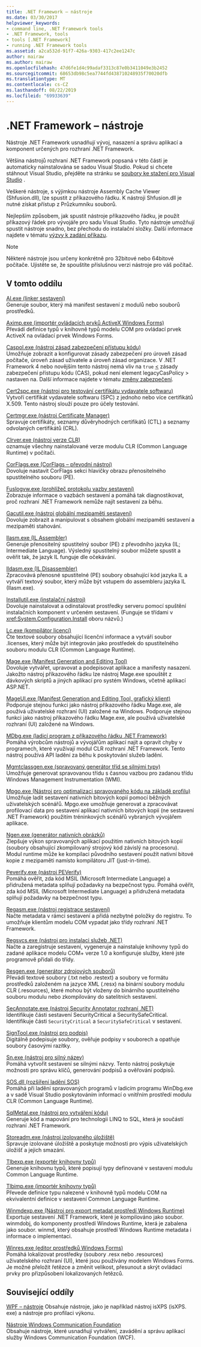 ```yaml
---
title: .NET Framework – nástroje
ms.date: 03/30/2017
helpviewer_keywords:
- command line, .NET Framework tools
- .NET Framework, tools
- tools [.NET Framework]
- running .NET Framework tools
ms.assetid: a2ca532d-91f7-426a-9303-417c2ee1247c
author: mairaw
ms.author: mairaw
ms.openlocfilehash: 47d6fe1d4c99adaf3313c87e0b3411049e3b2452
ms.sourcegitcommit: 68653db98c5ea7744fd438710248935f70020dfb
ms.translationtype: MT
ms.contentlocale: cs-CZ
ms.lasthandoff: 08/22/2019
ms.locfileid: "69933639"
---
```

# <a name="net-framework-tools"></a>.NET Framework – nástroje
Nástroje .NET Framework usnadňují vývoj, nasazení a správu aplikací a komponent určených pro rozhraní .NET Framework.  
  
Většina nástrojů rozhraní .NET Framework popsaná v této části je automaticky nainstalována se sadou Visual Studio. Pokud si chcete stáhnout Visual Studio, přejděte na stránku se [soubory ke stažení pro Visual Studio](https://visualstudio.microsoft.com/downloads/?utm_medium=microsoft&utm_source=docs.microsoft.com&utm_campaign=inline+link&utm_content=download+vs2019) .
  
 Veškeré nástroje, s výjimkou nástroje Assembly Cache Viewer (Shfusion.dll), lze spustit z příkazového řádku. K nástroji Shfusion.dll je nutné získat přístup z Průzkumníku souborů.  
  
 Nejlepším způsobem, jak spustit nástroje příkazového řádku, je použít příkazový řádek pro vývojáře pro sadu Visual Studio. Tyto nástroje umožňují spustit nástroje snadno, bez přechodu do instalační složky. Další informace najdete v tématu [výzvy k zadání příkazu](../../../docs/framework/tools/developer-command-prompt-for-vs.md).  
  
> [!NOTE]
> Některé nástroje jsou určeny konkrétně pro 32bitové nebo 64bitové počítače. Ujistěte se, že spouštíte příslušnou verzi nástroje pro váš počítač.  
  
## <a name="in-this-section"></a>V tomto oddílu  
 [Al.exe (linker sestavení)](../../../docs/framework/tools/al-exe-assembly-linker.md)  
 Generuje soubor, který má manifest sestavení z modulů nebo souborů prostředků.  
  
 [Aximp.exe (importér ovládacích prvků ActiveX Windows Forms)](../../../docs/framework/tools/aximp-exe-windows-forms-activex-control-importer.md)  
 Převádí definice typů v knihovně typů modelu COM pro ovládací prvek ActiveX na ovládací prvek Windows Forms.  
  
 [Caspol.exe (nástroj zásad zabezpečení přístupu kódu)](../../../docs/framework/tools/caspol-exe-code-access-security-policy-tool.md)  
 Umožňuje zobrazit a konfigurovat zásady zabezpečení pro úroveň zásad počítače, úroveň zásad uživatele a úroveň zásad organizace. V .NET Framework 4 nebo novějším tento nástroj nemá vliv na `true` [ \<](../../../docs/framework/configure-apps/file-schema/runtime/netfx40-legacysecuritypolicy-element.md) zásady zabezpečení přístupu kódu (CAS), pokud není element legacyCasPolicy > nastaven na. Další informace najdete v tématu [změny zabezpečení](../../../docs/framework/security/security-changes.md).  
  
 [Cert2spc.exe (nástroj pro testování certifikátu vydavatele softwaru)](../../../docs/framework/tools/cert2spc-exe-software-publisher-certificate-test-tool.md)  
 Vytvoří certifikát vydavatele softwaru (SPC) z jednoho nebo více certifikátů X.509. Tento nástroj slouží pouze pro účely testování.  
  
 [Certmgr.exe (nástroj Certificate Manager)](../../../docs/framework/tools/certmgr-exe-certificate-manager-tool.md)  
 Spravuje certifikáty, seznamy důvěryhodných certifikátů (CTL) a seznamy odvolaných certifikátů (CRL).  
  
 [Clrver.exe (nástroj verze CLR)](../../../docs/framework/tools/clrver-exe-clr-version-tool.md)  
 oznamuje všechny nainstalované verze modulu CLR (Common Language Runtime) v počítači.  
  
 [CorFlags.exe (CorFlags – převodní nástroj)](../../../docs/framework/tools/corflags-exe-corflags-conversion-tool.md)  
 Dovoluje nastavit CorFlags sekci hlavičky obrazu přenositelného spustitelného souboru (PE).  
  
 [Fuslogvw.exe (prohlížeč protokolu vazby sestavení)](../../../docs/framework/tools/fuslogvw-exe-assembly-binding-log-viewer.md)  
 Zobrazuje informace o vazbách sestavení a pomáhá tak diagnostikovat, proč rozhraní .NET Framework nemůže najít sestavení za běhu.  
  
 [Gacutil.exe (nástroj globální mezipaměti sestavení)](../../../docs/framework/tools/gacutil-exe-gac-tool.md)  
 Dovoluje zobrazit a manipulovat s obsahem globální mezipaměti sestavení a mezipaměti stahování.  
  
 [Ilasm.exe (IL Assembler)](../../../docs/framework/tools/ilasm-exe-il-assembler.md)  
 Generuje přenositelný spustitelný soubor (PE) z převodního jazyka (IL; Intermediate Language). Výsledný spustitelný soubor můžete spustit a ověřit tak, že jazyk IL funguje dle očekávání.  
  
 [Ildasm.exe (IL Disassembler)](../../../docs/framework/tools/ildasm-exe-il-disassembler.md)  
 Zpracovává přenosné spustitelné (PE) soubory obsahující kód jazyka IL a vytváří textový soubor, který může být vstupem do assembleru jazyka IL (Ilasm.exe).  
  
 [Installutil.exe (instalační nástroj)](../../../docs/framework/tools/installutil-exe-installer-tool.md)  
 Dovoluje nainstalovat a odinstalovat prostředky serveru pomocí spuštění instalačních komponent v určeném sestavení. (Funguje se třídami v <xref:System.Configuration.Install> oboru názvů.) 
  
 [Lc.exe (kompilátor licencí)](../../../docs/framework/tools/lc-exe-license-compiler.md)  
 Čte textové soubory obsahující licenční informace a vytváří soubor .licenses, který může být integrován jako prostředek do spustitelného souboru modulu CLR (Common Language Runtime). 
  
 [Mage.exe (Manifest Generation and Editing Tool)](../../../docs/framework/tools/mage-exe-manifest-generation-and-editing-tool.md)  
 Dovoluje vytvářet, upravovat a podepisovat aplikace a manifesty nasazení. Jakožto nástroj příkazového řádku lze nástroj Mage.exe spouštět z dávkových skriptů a jiných aplikací pro systém Windows, včetně aplikací ASP.NET.  
  
 [MageUI.exe (Manifest Generation and Editing Tool, grafický klient)](../../../docs/framework/tools/mageui-exe-manifest-generation-and-editing-tool-graphical-client.md)  
 Podporuje stejnou funkci jako nástroj příkazového řádku Mage.exe, ale používá uživatelské rozhraní (UI) založené na Windows. Podporuje stejnou funkci jako nástroj příkazového řádku Mage.exe, ale používá uživatelské rozhraní (UI) založené na Windows.  
  
 [MDbg.exe (ladicí program z příkazového řádku .NET Framework)](../../../docs/framework/tools/mdbg-exe.md)  
 Pomáhá výrobcům nástrojů a vývojářům aplikací najít a opravit chyby v programech, které využívají modul CLR rozhraní .NET Framework. Tento nástroj používá API ladění za běhu k poskytování služeb ladění.  
  
 [Mgmtclassgen.exe (spravovaný generátor tříd se silnými typy)](../../../docs/framework/tools/mgmtclassgen-exe.md)  
 Umožňuje generovat spravovanou třídu s časnou vazbou pro zadanou třídu Windows Management Instrumentation (WMI).  
  
 [Mpgo.exe (Nástroj pro optimalizaci spravovaného kódu na základě profilu)](../../../docs/framework/tools/mpgo-exe-managed-profile-guided-optimization-tool.md)  
 Umožňuje ladit sestavení nativních bitových kopií pomocí běžných uživatelských scénářů. Mpgo.exe umožňuje generovat a zpracovávat profilovací data pro sestavení aplikací nativních bitových kopií (ne sestavení .NET Framework) použitím tréninkových scénářů vybraných vývojářem aplikace.  
  
 [Ngen.exe (generátor nativních obrázků)](../../../docs/framework/tools/ngen-exe-native-image-generator.md)  
 Zlepšuje výkon spravovaných aplikací použitím nativních bitových kopií (soubory obsahující zkompilovaný strojový kód závislý na procesoru). Modul runtime může ke kompilaci původního sestavení použít nativní bitové kopie z mezipaměti namísto kompilátoru JIT (just-in-time).  
  
 [Peverify.exe (nástroj PEVerify)](../../../docs/framework/tools/peverify-exe-peverify-tool.md)  
 Pomáhá ověřit, zda kód MSIL (Microsoft Intermediate Language) a přidružená metadata splňují požadavky na bezpečnost typu. Pomáhá ověřit, zda kód MSIL (Microsoft Intermediate Language) a přidružená metadata splňují požadavky na bezpečnost typu.  
  
 [Regasm.exe (nástroj registrace sestavení)](../../../docs/framework/tools/regasm-exe-assembly-registration-tool.md)  
 Načte metadata v rámci sestavení a přidá nezbytné položky do registru. To umožňuje klientům modelu COM vypadat jako třídy rozhraní .NET Framework.  
  
 [Regsvcs.exe (nástroj pro instalaci služeb .NET)](../../../docs/framework/tools/regsvcs-exe-net-services-installation-tool.md)  
 Načte a zaregistruje sestavení, vygeneruje a nainstaluje knihovny typů do zadané aplikace modelu COM+ verze 1.0 a konfiguruje služby, které jste programově přidali do třídy.  
  
 [Resgen.exe (generátor zdrojových souborů)](../../../docs/framework/tools/resgen-exe-resource-file-generator.md)  
 Převádí textové soubory (.txt nebo .restext) a soubory ve formátu prostředků založeném na jazyce XML (.resx) na binární soubory modulu CLR (.resources), které mohou být vloženy do binárního spustitelného souboru modulu nebo zkompilovány do satelitních sestavení.  
  
 [SecAnnotate.exe (nástroj Security Annotator rozhraní .NET)](../../../docs/framework/tools/secannotate-exe-net-security-annotator-tool.md)  
 Identifikuje části sestavení SecurityCritical a SecuritySafeCritical. Identifikuje části `SecurityCritical` a `SecuritySafeCritical` v sestavení.  
  
 [SignTool.exe (nástroj pro podpis)](../../../docs/framework/tools/signtool-exe.md)  
 Digitálně podepisuje soubory, ověřuje podpisy v souborech a opatřuje soubory časovými razítky.  
  
 [Sn.exe (nástroj pro silný název)](../../../docs/framework/tools/sn-exe-strong-name-tool.md)  
 Pomáhá vytvořit sestavení se silnými názvy. Tento nástroj poskytuje možnosti pro správu klíčů, generování podpisů a ověřování podpisů.  
  
 [SOS.dll (rozšíření ladění SOS)](../../../docs/framework/tools/sos-dll-sos-debugging-extension.md)  
 Pomáhá při ladění spravovaných programů v ladicím programu WinDbg.exe a v sadě Visual Studio poskytováním informací o vnitřním prostředí modulu CLR (Common Language Runtime).  
  
 [SqlMetal.exe (nástroj pro vytváření kódu)](../../../docs/framework/tools/sqlmetal-exe-code-generation-tool.md)  
 Generuje kód a mapování pro technologii LINQ to SQL, která je součástí rozhraní .NET Framework.  
  
 [Storeadm.exe (nástroj izolovaného úložiště)](../../../docs/framework/tools/storeadm-exe-isolated-storage-tool.md)  
 Spravuje izolované úložiště a poskytuje možnosti pro výpis uživatelských úložišť a jejich smazání.  
  
 [Tlbexp.exe (exportér knihovny typů)](../../../docs/framework/tools/tlbexp-exe-type-library-exporter.md)  
 Generuje knihovnu typů, které popisují typy definované v sestavení modulu Common Language Runtime.  
  
 [Tlbimp.exe (importér knihovny typů)](../../../docs/framework/tools/tlbimp-exe-type-library-importer.md)  
 Převede definice typu nalezené v knihovně typů modelu COM na ekvivalentní definice v sestavení Common Language Runtime.  
  
 [Winmdexp.exe (Nástroj pro export metadat prostředí Windows Runtime)](../../../docs/framework/tools/winmdexp-exe-windows-runtime-metadata-export-tool.md)  
 Exportuje sestavení .NET Framework, které je kompilováno jako soubor. winmdobj, do komponenty prostředí Windows Runtime, která je zabalena jako soubor. winmd, který obsahuje prostředí Windows Runtime metadata i informace o implementaci.  
  
 [Winres.exe (editor prostředků Windows Forms)](../../../docs/framework/tools/winres-exe-windows-forms-resource-editor.md)  
 Pomáhá lokalizovat prostředky (soubory .resx nebo .resources) uživatelského rozhraní (UI), které jsou používány modelem Windows Forms. Je možné přeložit řetězce a změnit velikost, přesunout a skrýt ovládací prvky pro přizpůsobení lokalizovaných řetězců.  
  
## <a name="related-sections"></a>Související oddíly  
 [WPF – nástroje](https://docs.microsoft.com/previous-versions/ms742404(v=vs.110))  
 Obsahuje nástroje, jako je například nástroj isXPS (isXPS. exe) a nástroje pro profilaci výkonu.  
  
 [Nástroje Windows Communication Foundation](../../../docs/framework/wcf/tools.md)  
 Obsahuje nástroje, které usnadňují vytváření, zavádění a správu aplikací služby Windows Communication Foundation (WCF).
